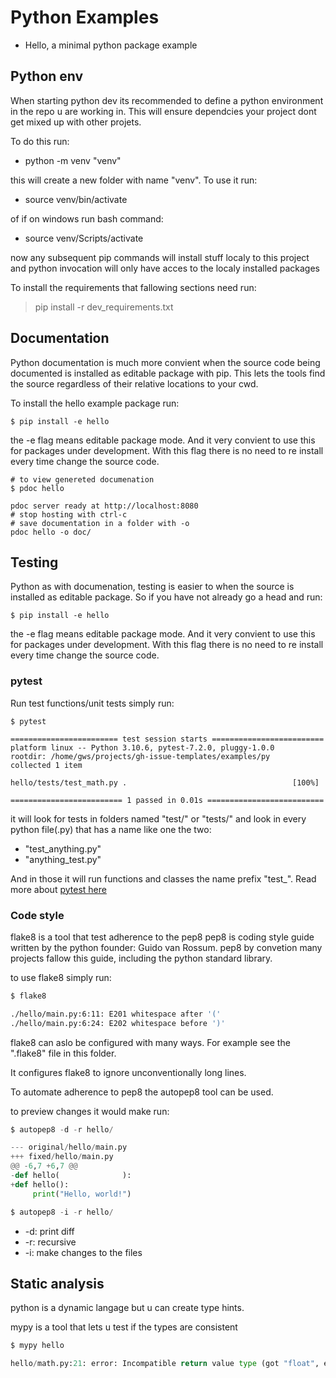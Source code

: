 # Python Examples


- Hello, a minimal python package example

## Python env

When starting python dev its recommended to define a python environment in the repo u are working in.
This will ensure dependcies your project dont get mixed up with other projets.

To do this run:
- python -m venv "venv"

this will create a new folder with name "venv". To use it run:
- source venv/bin/activate

of if on windows run bash command:
-  source venv/Scripts/activate

now any subsequent pip commands will install stuff localy to this project
and python invocation will only have acces to the localy installed packages

To install the requirements that fallowing sections need run:
> pip install -r dev_requirements.txt

## Documentation
Python documentation is much more convient when the source code being documented is installed as editable package with pip. This lets the tools find the source regardless of their relative locations to your cwd.

To install the hello example package run:
``` console
$ pip install -e hello
```
the -e flag means editable package mode. And it very convient to use this for packages under development. With this flag there is no need to re install every time change the source code. 

``` console
# to view genereted documenation
$ pdoc hello

pdoc server ready at http://localhost:8080
# stop hosting with ctrl-c
# save documentation in a folder with -o
pdoc hello -o doc/

```



## Testing

Python as with documenation, testing is easier to when the source is installed as editable package.
So if you have not already go a head and run:

``` console
$ pip install -e hello
```
the -e flag means editable package mode. And it very convient to use this for packages under development. With this flag there is no need to re install every time change the source code. 

### pytest

Run test functions/unit tests simply run:
``` console
$ pytest

======================== test session starts =========================
platform linux -- Python 3.10.6, pytest-7.2.0, pluggy-1.0.0
rootdir: /home/gws/projects/gh-issue-templates/examples/py
collected 1 item                                                     

hello/tests/test_math.py .                                     [100%]

========================= 1 passed in 0.01s ==========================
```
it will look for tests in folders named "test/" or "tests/"
and look in every python file(.py) that has a name like one the two:
- "test_anything.py"
- "anything_test.py"

And in those it will run functions and classes the name prefix "test_".
Read more about [pytest here](https://docs.pytest.org/)


### Code style
flake8 is a tool that test adherence to the pep8
pep8 is coding style guide written by the python founder: Guido van Rossum.
pep8 by convetion many projects fallow this guide, including the python standard library.

to use flake8 simply run:
``` bash
$ flake8

./hello/main.py:6:11: E201 whitespace after '('
./hello/main.py:6:24: E202 whitespace before ')'

```
flake8 can aslo be configured with many ways. For example see the ".flake8" file in this folder.

It configures flake8 to ignore unconventionally long lines.

To automate adherence to pep8 the autopep8 tool can be used.

to preview changes it would make run:
``` python
$ autopep8 -d -r hello/

--- original/hello/main.py
+++ fixed/hello/main.py
@@ -6,7 +6,7 @@
-def hello(              ):
+def hello():
     print("Hello, world!")

$ autopep8 -i -r hello/
```
- -d: print diff
- -r: recursive
- -i: make changes to the files

## Static analysis
python is a dynamic langage but u can create type hints.

mypy is a tool that lets u test if the types are consistent
``` python
$ mypy hello

hello/math.py:21: error: Incompatible return value type (got "float", expected "str")
```

